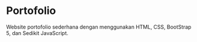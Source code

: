 # Portofolio

Website portofolio sederhana dengan menggunakan HTML, CSS, BootStrap 5, dan Sedikit JavaScript.
